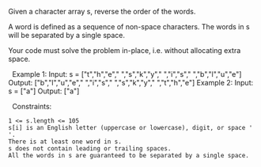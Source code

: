 Given a character array s, reverse the order of the words.

A word is defined as a sequence of non-space characters. The words in s will be separated by a single space.

Your code must solve the problem in-place, i.e. without allocating extra space.

 
Example 1:
Input: s = ["t","h","e"," ","s","k","y"," ","i","s"," ","b","l","u","e"]
Output: ["b","l","u","e"," ","i","s"," ","s","k","y"," ","t","h","e"]
Example 2:
Input: s = ["a"]
Output: ["a"]

 
Constraints:


	1 <= s.length <= 105
	s[i] is an English letter (uppercase or lowercase), digit, or space ' '.
	There is at least one word in s.
	s does not contain leading or trailing spaces.
	All the words in s are guaranteed to be separated by a single space.

